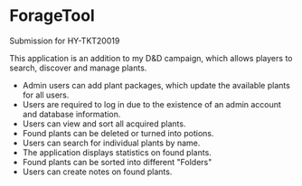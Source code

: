 # ForageTool
Submission for HY-TKT20019

This application is an addition to my D&D campaign, which allows players to search, discover and manage plants.

- Admin users can add plant packages, which update the available plants for all users.
- Users are required to log in due to the existence of an admin account and database information.
- Users can view and sort all acquired plants.
- Found plants can be deleted or turned into potions.
- Users can search for individual plants by name.
- The application displays statistics on found plants.
- Found plants can be sorted into different "Folders"
- Users can create notes on found plants.

